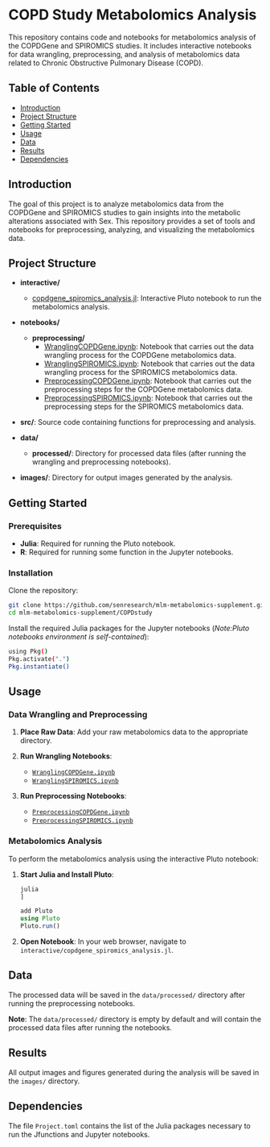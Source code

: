 # COPD Study Metabolomics Analysis

This repository contains code and notebooks for metabolomics analysis of the COPDGene and SPIROMICS studies. It includes interactive notebooks for data wrangling, preprocessing, and analysis of metabolomics data related to Chronic Obstructive Pulmonary Disease (COPD).

## Table of Contents

- [Introduction](#introduction)
- [Project Structure](#project-structure)
- [Getting Started](#getting-started)
- [Usage](#usage)
- [Data](#data)
- [Results](#results)
- [Dependencies](#dependencies)

## Introduction

The goal of this project is to analyze metabolomics data from the COPDGene and SPIROMICS studies to gain insights into the metabolic alterations associated with Sex. This repository provides a set of tools and notebooks for preprocessing, analyzing, and visualizing the metabolomics data.

## Project Structure

- **interactive/**
  - [copdgene_spiromics_analysis.jl](https://rawcdn.githack.com/GregFa/mlm-metabolomics-supplement/b25ea655379fcdb3bccc39568b1129ad6a5eaa29/COPDstudy/interactive/copdgene_spiromics_analysis.html): Interactive Pluto notebook to run the metabolomics analysis.

- **notebooks/**
  - **preprocessing/**
    - [WranglingCOPDGene.ipynb](https://github.com/GregFa/mlm-metabolomics-supplement/blob/main/COPDstudy/notebooks/preprocessing/WranglingCOPDGene.ipynb): Notebook that carries out the data wrangling process for the COPDGene metabolomics data.
    - [WranglingSPIROMICS.ipynb](https://github.com/GregFa/mlm-metabolomics-supplement/blob/main/COPDstudy/notebooks/preprocessing/WranglingSPIROMICS.ipynb): Notebook that carries out the data wrangling process for the SPIROMICS metabolomics data.
    - [PreprocessingCOPDGene.ipynb](https://github.com/GregFa/mlm-metabolomics-supplement/blob/main/COPDstudy/notebooks/preprocessing/PreprocessingCOPDGene.ipynb): Notebook that carries out the preprocessing steps for the COPDGene metabolomics data.
    - [PreprocessingSPIROMICS.ipynb](https://github.com/GregFa/mlm-metabolomics-supplement/blob/main/COPDstudy/notebooks/preprocessing/PreprocessingSPIROMICS.ipynb): Notebook that carries out the preprocessing steps for the SPIROMICS metabolomics data.

- **src/**: Source code containing functions for preprocessing and analysis.

- **data/**
  - **processed/**: Directory for processed data files (after running the wrangling and preprocessing notebooks).

- **images/**: Directory for output images generated by the analysis.

## Getting Started

### Prerequisites

- **Julia**: Required for running the Pluto notebook.
- **R**: Required for running some function in the Jupyter notebooks.

### Installation

Clone the repository:

```bash
git clone https://github.com/senresearch/mlm-metabolomics-supplement.git
cd mlm-metabolomics-supplement/COPDstudy
```

Install the required Julia packages for the Jupyter notebooks (*Note:Pluto notebooks environment is self-contained*):

```bash
using Pkg()
Pkg.activate(".")
Pkg.instantiate()
```

## Usage

### Data Wrangling and Preprocessing

1. **Place Raw Data**: Add your raw metabolomics data to the appropriate directory.

2. **Run Wrangling Notebooks**:
   - [`WranglingCOPDGene.ipynb`](https://github.com/GregFa/mlm-metabolomics-supplement/blob/main/COPDstudy/notebooks/preprocessing/WranglingCOPDGene.ipynb)
   - [`WranglingSPIROMICS.ipynb`](https://github.com/GregFa/mlm-metabolomics-supplement/blob/main/COPDstudy/notebooks/preprocessing/WranglingSPIROMICS.ipynb)

3. **Run Preprocessing Notebooks**:
   - [`PreprocessingCOPDGene.ipynb`](https://github.com/GregFa/mlm-metabolomics-supplement/blob/main/COPDstudy/notebooks/preprocessing/PreprocessingCOPDGene.ipynb)
   - [`PreprocessingSPIROMICS.ipynb`](https://github.com/GregFa/mlm-metabolomics-supplement/blob/main/COPDstudy/notebooks/preprocessing/PreprocessingSPIROMICS.ipynb)

### Metabolomics Analysis

To perform the metabolomics analysis using the interactive Pluto notebook:

1. **Start Julia and Install Pluto**:

   ```julia
   julia
   ]

   add Pluto
   using Pluto
   Pluto.run()
   ```

2. **Open Notebook**: In your web browser, navigate to `interactive/copdgene_spiromics_analysis.jl`.

## Data

The processed data will be saved in the `data/processed/` directory after running the preprocessing notebooks.

**Note**: The `data/processed/` directory is empty by default and will contain the processed data files after running the notebooks.

## Results

All output images and figures generated during the analysis will be saved in the `images/` directory.

## Dependencies

The file `Project.toml` contains the list of the Julia packages necessary to run the Jfunctions and Jupyter notebooks.
